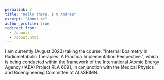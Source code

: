 ```yaml
---
permalink: /
title: "Hello there, I'm Andrea"
excerpt: "About me"
author_profile: true
redirect_from: 
  - /about/
  - /about.html
---
```


I am currently (August 2023) taking the course: "Internal Dosimetry in Radiometabolic Therapies:
A Practical Implementation Perspective.", which is being conducted within the framework of the International Atomic Energy Agency (IAEA) Project RLA 6091, in conjunction with the Medical Physics and Bioengineering Committee of ALASBIMN.


